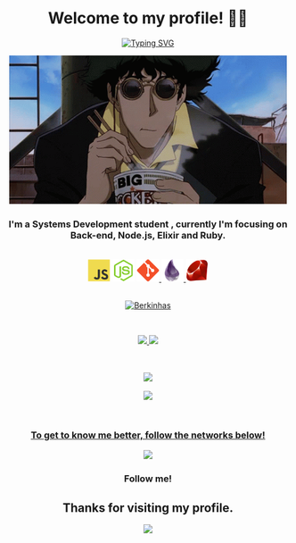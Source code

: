 <h1 align="center">
 Welcome to my profile! 🧙‍♂️
</h1>
<div id="badges"  align="center">

[![Typing SVG](https://readme-typing-svg.herokuapp.com?color=63CF15&lines=If+you+fail+to+plan+you+plan+to+fail)](https://git.io/typing-svg)
    
  </div>

<div id="badges"  align="center">
    
<p align="center">
 <img src="https://github.com/Rhuan-Rodrigues1/Rhuan-Rodrigues1/blob/main/images/spike.gif"/>
</p>

<h3 align="center">
  I'm a Systems Development student , currently I'm focusing on Back-end, Node.js, Elixir and Ruby.
</h3>
  
<div align="center" style="display: inline_block"><br>
  <img src="https://raw.githubusercontent.com/devicons/devicon/master/icons/javascript/javascript-original.svg" alt="Stack" width="40" height="40"/>
  <img src="https://raw.githubusercontent.com/devicons/devicon/master/icons/nodejs/nodejs-original.svg" alt="Stack" width="40" height="40"/>
 </a><a href="#" target="_blank" rel="noreferrer">
 <img src="https://raw.githubusercontent.com/devicons/devicon/master/icons/git/git-original.svg" alt="Stack" width="40" height="40"/>
  <img src="https://raw.githubusercontent.com/devicons/devicon/master/icons/elixir/elixir-original.svg" alt="Stack" width="40" height="40"/>
  <img src="https://raw.githubusercontent.com/devicons/devicon/master/icons/ruby/ruby-original.svg" alt="Stack" width="40" height="40"/>
</a><a href="#" target="_blank" rel="noreferrer">
</div><br/>

 
 <p align="center"> <img src="https://komarev.com/ghpvc/?username=Berkinhas1&label=Profile%20views&color=0e75b6&style=flat" alt="Berkinhas" /> </p>
<br/>
   
<p align="center">
  <img src = "https://github-readme-stats.vercel.app/api/top-langs/?username=Rhuan-Rodrigues1&layout=compact&theme=radical"> 
 
 <img src = "https://github-readme-stats.vercel.app/api?username=Rhuan-Rodrigues1&theme=radical&show_icons=true">
   
<p align = "center">
  <br><br>
    <img src = "https://github-readme-streak-stats.herokuapp.com?user=Rhuan-Rodrigues1&theme=violet-punch&hide_border=true&include_all_commits=true&line_height=27">
</p>
 
 <p align="center" style="margin-bottom: 10px;">
    <img src="https://github-profile-trophy.vercel.app?username=Rhuan-Rodrigues1&column=7&theme=tokyonight&hide_border=true&include_all_commits=true&line_height=20"/>
</p>
 
 <br>
 <h3 align="center">
  To get to know me better, follow the networks below!
</h3> 
 
 <div align="center"> 
    <a href="https://www.linkedin.com/in/rhuan-rodrigues-221815271/" target="_blank"><img src="https://img.shields.io/badge/-LinkedIn-%230077B5?style=for-the-badge&logo=linkedin&logoColor=white" target="_blank"></a> 
 <h3 align="center">
  Follow me!
 </h3> 
 
 
 
 
</div>
<h2 align="center"> Thanks for visiting my profile. </h2>
<p align="center">
  <img src="https://capsule-render.vercel.app/api?type=waving&color=gradient&height=65&section=footer"/>
</p>
